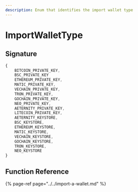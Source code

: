 ```yaml
---
description: Enum that identifies the import wallet type
---
```


# ImportWalletType

## Signature

```javascript
{
    BITCOIN_PRIVATE_KEY,
    BSC_PRIVATE_KEY
    ETHEREUM_PRIVATE_KEY,
    MATIC_PRIVATE_KEY,
    VECHAIN_PRIVATE_KEY,
    TRON_PRIVATE_KEY,
    GOCHAIN_PRIVATE_KEY,
    NEO_PRIVATE_KEY,
    AETERNITY_PRIVATE_KEY,
    LITECOIN_PRIVATE_KEY,
    AETERNITY_KEYSTORE,
    BSC_KEYSTORE,
    ETHEREUM_KEYSTORE,
    MATIC_KEYSTORE,
    VECHAIN_KEYSTORE,
    GOCHAIN_KEYSTORE,
    TRON_KEYSTORE,
    NEO_KEYSTORE
}
```

## Function Reference

{% page-ref page="../../import-a-wallet.md" %}



